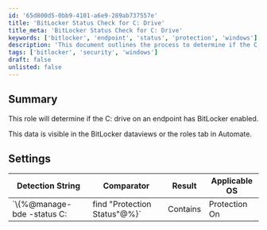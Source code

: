 ```yaml
---
id: '65d800d5-0bb9-4101-a6e9-289ab737557e'
title: 'BitLocker Status Check for C: Drive'
title_meta: 'BitLocker Status Check for C: Drive'
keywords: ['bitlocker', 'endpoint', 'status', 'protection', 'windows']
description: 'This document outlines the process to determine if the C: drive on an endpoint has BitLocker enabled. It includes information on accessing the data through BitLocker dataviews or the roles tab in ConnectWise Automate, along with the necessary detection string and settings.'
tags: ['bitlocker', 'security', 'windows']
draft: false
unlisted: false
---
```


## Summary

This role will determine if the C: drive on an endpoint has BitLocker enabled.

This data is visible in the BitLocker dataviews or the roles tab in Automate.

## Settings

| Detection String                                     | Comparator | Result        | Applicable OS |
|-----------------------------------------------------|------------|---------------|----------------|
| `\\\{%@manage-bde -status C: | find "Protection Status"@%}` | Contains   | Protection On | Windows OS     |


